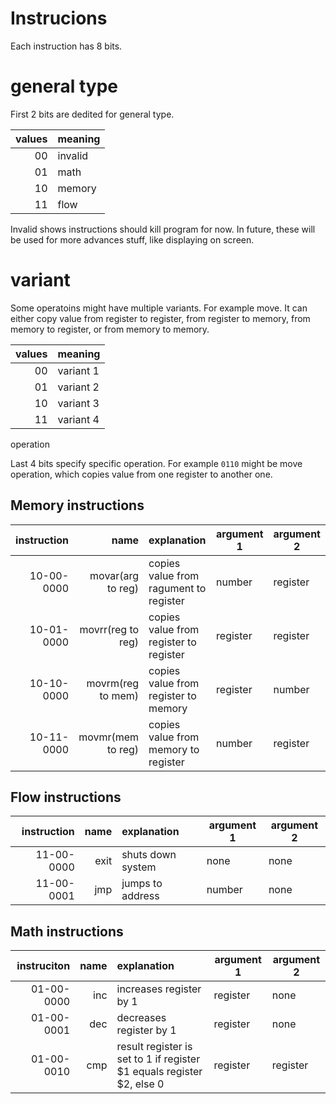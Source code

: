 # Instrucions

Each instruction has 8 bits.

# general type

First 2 bits are dedited for general type.

| values | meaning |
|-------:|:--------|
|     00 | invalid |
|     01 | math    |
|     10 | memory  |
|     11 | flow    |

Invalid shows instructions should kill program for now. In future, these will be used for more advances stuff, like displaying on screen.

# variant

Some operatoins might have multiple variants. For example move. It can either copy value from register to register, from register to memory, from memory to register, or from memory to memory.

| values | meaning   |
|-------:|:----------|
|     00 | variant 1 |
|     01 | variant 2 |
|     10 | variant 3 |
|     11 | variant 4 |


operation

Last 4 bits specify specific operation. For example `0110` might be move operation, which copies value from one register to another one.

## Memory instructions
| instruction |              name | explanation                            | argument 1 | argument 2 |
|------------:|------------------:|:---------------------------------------|------------|------------|
|  10-00-0000 | movar(arg to reg) | copies value from ragument to register | number     | register   |
|  10-01-0000 | movrr(reg to reg) | copies value from register to register | register   | register   |
|  10-10-0000 | movrm(reg to mem) | copies value from register to memory   | register   | number     |
|  10-11-0000 | movmr(mem to reg) | copies value from memory to register   | number     | register   |


## Flow instructions
| instruction | name | explanation       | argument 1 | argument 2 |
|------------:|-----:|:------------------|------------|------------|
|  11-00-0000 | exit | shuts down system | none       | none       |
|  11-00-0001 |  jmp | jumps to address  | number     | none       |


## Math instructions
| instruciton | name | explanation                                                           | argument 1 | argument 2 |
|------------:|-----:|:----------------------------------------------------------------------|------------|------------|
|  01-00-0000 |  inc | increases register by 1                                               | register   | none       |
|  01-00-0001 |  dec | decreases register by 1                                               | register   | none       |
|  01-00-0010 |  cmp | result register is set to 1 if register $1 equals register $2, else 0 | register   | register   |

